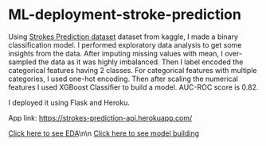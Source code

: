 # ML-deployment-stroke-prediction
Using [Strokes Prediction dataset](https://www.kaggle.com/fedesoriano/stroke-prediction-dataset) dataset from kaggle, I made a binary classification model.
I performed exploratory data analysis to get some insights from the data. After imputing missing values with mean, I over-sampled the data as it was highly imbalanced. Then I label encoded the categorical features having 2 classes. For categorical features with multiple categories, I used one-hot encoding. Then after scaling the numerical features I used XGBoost Classifier to build a model.
AUC-ROC score is 0.82.

I deployed it using Flask and Heroku.

App link: https://strokes-prediction-api.herokuapp.com/

[Click here to see EDA](https://github.com/ayushikaushik/ML-deployment-stroke-prediction/blob/main/EDA.ipynb)\n\n
[Click here to see model building](https://github.com/ayushikaushik/ML-deployment-stroke-prediction/blob/main/model.ipynb)
